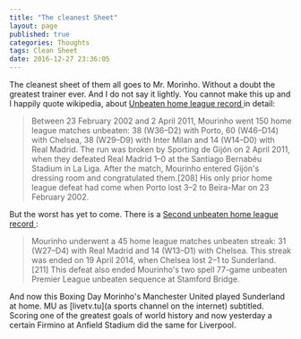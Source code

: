 ```yaml
---
title: "The cleanest Sheet"
layout: page
published: true
categories: Thoughts
tags: Clean Sheet
date: 2016-12-27 23:36:05
---
```


The cleanest sheet of them all goes to Mr. Morinho. Without a doubt
the greatest trainer ever. And I do not say it lightly. You cannot
make this up and I happily quote wikipedia, about
[Unbeaten home league record
](https://en.wikipedia.org/wiki/Jos%C3%A9_Mourinho#Unbeaten_home_league_record)
in detail:

> Between 23 February 2002 and 2 April 2011, Mourinho went 150 home league matches unbeaten: 38 (W36–D2) with Porto, 60 (W46–D14) with Chelsea, 38 (W29–D9) with Inter Milan and 14 (W14–D0) with Real Madrid. The run was broken by Sporting de Gijón on 2 April 2011, when they defeated Real Madrid 1–0 at the Santiago Bernabéu Stadium in La Liga. After the match, Mourinho entered Gijón's dressing room and congratulated them.[208] His only prior home league defeat had come when Porto lost 3–2 to Beira-Mar on 23 February 2002.

But the worst has yet to come. There is a [Second unbeaten home league record
](https://en.wikipedia.org/wiki/Jos%C3%A9_Mourinho#Second_unbeaten_home_league_record):

>Mourinho underwent a 45 home league matches unbeaten streak: 31
>(W27–D4) with Real Madrid and 14 (W13–D1) with Chelsea. This streak
>was ended on 19 April 2014, when Chelsea lost 2–1 to Sunderland.[211]
>This defeat also ended Mourinho's two spell 77-game unbeaten Premier
>League unbeaten sequence at Stamford Bridge.

And now this Boxing Day Morinho's Manchester United played Sunderland
at home. MU as [livetv.tu](a sports channel on the internet)
subtitled. Scoring one of the greatest goals of world history and now
yesterday a certain Firmino at Anfield Stadium did the same for Liverpool.
